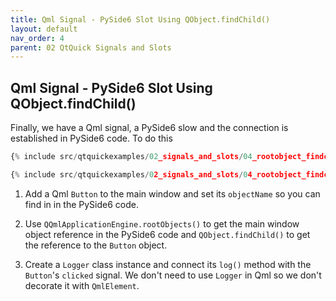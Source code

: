 ```yaml
---
title: Qml Signal - PySide6 Slot Using QObject.findChild()
layout: default
nav_order: 4
parent: 02 QtQuick Signals and Slots
---
```


## Qml Signal - PySide6 Slot Using QObject.findChild()

Finally, we have a Qml signal, a PySide6 slow and the connection is established in PySide6 code. To do this

```qml
{% include src/qtquickexamples/02_signals_and_slots/04_rootobject_findchild.qml %}
```

```python
{% include src/qtquickexamples/02_signals_and_slots/04_rootobject_findchild.py %}
```

1. Add a Qml `Button` to the main window and set its `objectName` so you can find in in the PySide6 code.

2. Use `QQmlApplicationEngine.rootObjects()` to get the main window object reference in the PySide6 code and `QObject.findChild()` to get the reference to the `Button` object.

3. Create a `Logger` class instance and connect its `log()` method with the `Button`'s `clicked` signal. We don't need to use `Logger` in Qml so we don't decorate it with `QmlElement`.